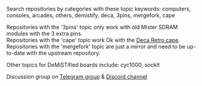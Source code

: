 Search repositories by categories with these topic keywords: computers, consoles, arcades, others, demistify, deca, 3pins, mergefork, cape

Repositories with the '3pins' topic only work with old Mister SDRAM modules with the 3 extra pins.</br>
Repositories with the 'cape' topic work Ok with the [Deca Retro cape](https://github.com/somhi/DECA_retro_cape_2).</br>
Repositories with the 'mergefork' topic are just a mirror and need to be up-to-date with the upstream repository.

Other topics for DeMiSTified boards include: cyc1000, sockit

Discussion group on [Telegram group](https://t.me/Deca_Max10_FPGA) & [Discord channel](https://discord.gg/YDdmtwh) 
<!--

**Here are some ideas to get you started:**

🙋‍♀️ A short introduction - what is your organization all about?
🌈 Contribution guidelines - how can the community get involved?
👩‍💻 Useful resources - where can the community find your docs? Is there anything else the community should know?
🍿 Fun facts - what does your team eat for breakfast?
🧙 Remember, you can do mighty things with the power of [Markdown](https://docs.github.com/github/writing-on-github/getting-started-with-writing-and-formatting-on-github/basic-writing-and-formatting-syntax)
-->


